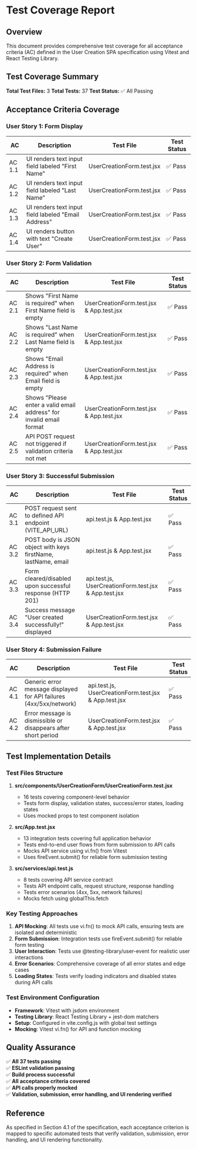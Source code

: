 # Test Coverage Report

## Overview
This document provides comprehensive test coverage for all acceptance criteria (AC) defined in the User Creation SPA specification using Vitest and React Testing Library.

## Test Coverage Summary

**Total Test Files:** 3
**Total Tests:** 37
**Test Status:** ✅ All Passing

## Acceptance Criteria Coverage

### User Story 1: Form Display

| AC | Description | Test File | Test Status |
|----|-------------|-----------|-------------|
| AC 1.1 | UI renders text input field labeled "First Name" | UserCreationForm.test.jsx | ✅ Pass |
| AC 1.2 | UI renders text input field labeled "Last Name" | UserCreationForm.test.jsx | ✅ Pass |
| AC 1.3 | UI renders text input field labeled "Email Address" | UserCreationForm.test.jsx | ✅ Pass |
| AC 1.4 | UI renders button with text "Create User" | UserCreationForm.test.jsx | ✅ Pass |

### User Story 2: Form Validation

| AC | Description | Test File | Test Status |
|----|-------------|-----------|-------------|
| AC 2.1 | Shows "First Name is required" when First Name field is empty | UserCreationForm.test.jsx & App.test.jsx | ✅ Pass |
| AC 2.2 | Shows "Last Name is required" when Last Name field is empty | UserCreationForm.test.jsx & App.test.jsx | ✅ Pass |
| AC 2.3 | Shows "Email Address is required" when Email field is empty | UserCreationForm.test.jsx & App.test.jsx | ✅ Pass |
| AC 2.4 | Shows "Please enter a valid email address" for invalid email format | UserCreationForm.test.jsx & App.test.jsx | ✅ Pass |
| AC 2.5 | API POST request not triggered if validation criteria not met | UserCreationForm.test.jsx & App.test.jsx | ✅ Pass |

### User Story 3: Successful Submission

| AC | Description | Test File | Test Status |
|----|-------------|-----------|-------------|
| AC 3.1 | POST request sent to defined API endpoint (VITE_API_URL) | api.test.js & App.test.jsx | ✅ Pass |
| AC 3.2 | POST body is JSON object with keys firstName, lastName, email | api.test.js & App.test.jsx | ✅ Pass |
| AC 3.3 | Form cleared/disabled upon successful response (HTTP 201) | api.test.js, UserCreationForm.test.jsx & App.test.jsx | ✅ Pass |
| AC 3.4 | Success message "User created successfully!" displayed | UserCreationForm.test.jsx & App.test.jsx | ✅ Pass |

### User Story 4: Submission Failure

| AC | Description | Test File | Test Status |
|----|-------------|-----------|-------------|
| AC 4.1 | Generic error message displayed for API failures (4xx/5xx/network) | api.test.js, UserCreationForm.test.jsx & App.test.jsx | ✅ Pass |
| AC 4.2 | Error message is dismissible or disappears after short period | UserCreationForm.test.jsx & App.test.jsx | ✅ Pass |

## Test Implementation Details

### Test Files Structure

1. **src/components/UserCreationForm/UserCreationForm.test.jsx**
   - 16 tests covering component-level behavior
   - Tests form display, validation states, success/error states, loading states
   - Uses mocked props to test component isolation

2. **src/App.test.jsx**
   - 13 integration tests covering full application behavior
   - Tests end-to-end user flows from form submission to API calls
   - Mocks API service using vi.fn() from Vitest
   - Uses fireEvent.submit() for reliable form submission testing

3. **src/services/api.test.js**
   - 8 tests covering API service contract
   - Tests API endpoint calls, request structure, response handling
   - Tests error scenarios (4xx, 5xx, network failures)
   - Mocks fetch using globalThis.fetch

### Key Testing Approaches

1. **API Mocking**: All tests use vi.fn() to mock API calls, ensuring tests are isolated and deterministic
2. **Form Submission**: Integration tests use fireEvent.submit() for reliable form testing
3. **User Interaction**: Tests use @testing-library/user-event for realistic user interactions
4. **Error Scenarios**: Comprehensive coverage of all error states and edge cases
5. **Loading States**: Tests verify loading indicators and disabled states during API calls

### Test Environment Configuration

- **Framework**: Vitest with jsdom environment
- **Testing Library**: React Testing Library + jest-dom matchers
- **Setup**: Configured in vite.config.js with global test settings
- **Mocking**: Vitest vi.fn() for API and function mocking

## Quality Assurance

✅ **All 37 tests passing**  
✅ **ESLint validation passing**  
✅ **Build process successful**  
✅ **All acceptance criteria covered**  
✅ **API calls properly mocked**  
✅ **Validation, submission, error handling, and UI rendering verified**

## Reference
As specified in Section 4.1 of the specification, each acceptance criterion is mapped to specific automated tests that verify validation, submission, error handling, and UI rendering functionality.